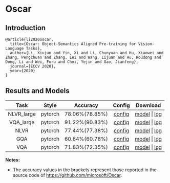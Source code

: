 # Oscar

## Introduction

```
@article{li2020oscar,
  title={Oscar: Object-Semantics Aligned Pre-training for Vision-Language Tasks},
  author={Li, Xiujun and Yin, Xi and Li, Chunyuan and Hu, Xiaowei and Zhang, Pengchuan and Zhang, Lei and Wang, Lijuan and Hu, Houdong and Dong, Li and Wei, Furu and Choi, Yejin and Gao, Jianfeng},
  journal={ECCV 2020},
  year={2020}
}
```

## Results and Models

|    Task    |  Style  |    Accuracy    |                            Config                            |                           Download                           |
| :--------: | :-----: | :------------: | :----------------------------------------------------------: | :----------------------------------------------------------: |
| NLVR_large | pytorch | 78.06%(78.85%) | [config](https://mega.nz/file/SKgyFYga#XVSZ5FZ-wrrDMP2IfYWNYNdPo7TCHVLPpHKW2Zr5TBU) | [model](https://mega.nz/file/iTgCwSCT#kHU8USnYFlO5z-XFtgDHBtralCBkDs2ZEzKLi55flmk) &#124; [log](https://mega.nz/file/aLpknCAK#85akdKzYSAhi8yDWf17HHWaemiNFicg_qcu8qk71PjU) |
| VQA_large  | pytorch | 91.22%(90.83%) | [config](https://mega.nz/file/bLhUmIRb#x_Q_phfABHI-ks2mOKHW5WlFcIPFipthrFXHde8ZEEg) | [model](https://mega.nz/file/KK4ATIia#qilNrvD5moero4BpYs__oixGa1iDqvewxkRRw_SxDCQ) &#124; [log](https://mega.nz/file/Xf52QKCb#7riEA4SEb0eLH8jIjtAkgKZEO5YAREEszwx1293cB3o) |
|    NLVR    | pytorch | 77.44%(77.38%) | [config](https://mega.nz/file/THhUjaJZ#d3l94e4RzAzAQx_bvN4Y4puJhaeqAI9lSdtgoldtZyM) | [model](https://mega.nz/file/LHgkmY5D#Nwy-tOz7a0M6NAEl8AQl2SQm3_vSZVERzNdypQjftxo) &#124; [log](https://mega.nz/file/KXxAmaCJ#TsppVEc5wBOq_ujXaxZpn3fvZDT3MknfZI8YYkEsWfo) |
|    GQA     | pytorch | 60.64%(60.78%) | [config](https://mega.nz/file/nWomCKaK#86gfEqgmujfhU099Sb1S5vpLRZ_bUJT5bOerE0rOAuc) | [model](https://mega.nz/file/nax0hAKC#BwMFtea8lwvVOJjVrbcBqoMUhHsnRHgr9TRdbwDgNac) &#124; [log](https://mega.nz/file/3e4C1ApY#1hGUB-Iy8AvMYuVaeky7UJeYjiQS5vW-uZWQbWlqQ7c) |
|    VQA     | pytorch | 71.83%(72.35%) | [config](https://mega.nz/file/vThS3YqD#7sFzqum0vkgvD73s3QFWnQMi1VwgWoOUhjc8WTL10wY) | [model](https://mega.nz/file/Wb40hSTC#iNfmyaTxwQYHZkEZMLiCO3n7k3ge2_Ff9v4cba4eKmM) &#124; [log](https://mega.nz/file/CP5C3AbI#oU-5AvYwqjDtQpFFq4ZOnDipFE_dlL3Yg-qZjSEBmjI) |

**Notes:**

- The accuracy values in the brackets represent those reported in the source code of https://github.com/microsoft/Oscar.

